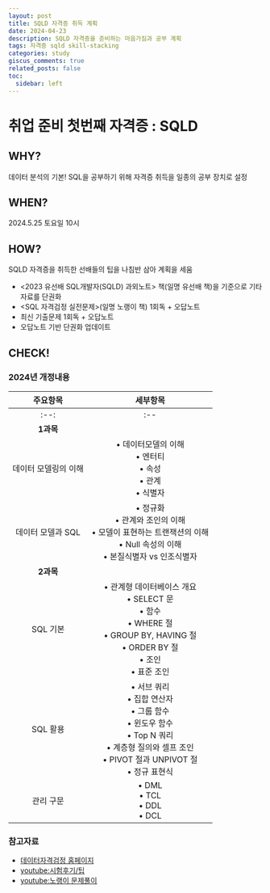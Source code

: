 ```yaml
---
layout: post
title: SQLD 자격증 취득 계획
date: 2024-04-23
description: SQLD 자격증을 준비하는 마음가짐과 공부 계획
tags: 자격증 sqld skill-stacking
categories: study
giscus_comments: true
related_posts: false
toc:
  sidebar: left
---
```



# 취업 준비 첫번째 자격증 : SQLD

## WHY?
데이터 분석의 기본! SQL을 공부하기 위해 자격증 취득을 일종의 공부 장치로 설정

## WHEN?
2024.5.25 토요일 10시

## HOW?
SQLD 자격증을 취득한 선배들의 팁을 나침반 삼아 계획을 세움

- <2023 유선배 SQL개발자(SQLD) 과외노트> 책(일명 유선배 책)을 기준으로 기타 자료를 단권화
- <SQL 자격검정 실전문제>(일명 노랭이 책) 1회독 + 오답노트
- 최신 기출문제 1회독 + 오답노트
- 오답노트 기반 단권화 업데이트

## CHECK!

### 2024년 개정내용 

|    주요항목     |                                                             세부항목                                                              |
|:-----------:|:-----------------------------------------------------------------------------------------------------------------------------:|
|    :--:     |                                                              :--                                                              |
|   **1과목**   |                                                                                                                               |
| 데이터 모델링의 이해 |                                     • 데이터모델의 이해  <br>• 엔터티  <br>• 속성  <br>• 관계  <br>• 식별자                                     |
| 데이터 모델과 SQL |                   • 정규화  <br>• 관계와 조인의 이해  <br>• 모델이 표현하는 트랜잭션의 이해  <br>• Null 속성의 이해  <br>• 본질식별자 vs 인조식별자                   |
|   **2과목**   |                                                                                                                               |
|   SQL 기본    |  • 관계형 데이터베이스 개요  <br>• SELECT 문  <br>• 함수  <br>• WHERE 절  <br>• GROUP BY, HAVING 절  <br>• ORDER BY 절  <br>• 조인  <br>• 표준 조인  |
|   SQL 활용    | • 서브 쿼리  <br>• 집합 연산자  <br>• 그룹 함수  <br>• 윈도우 함수  <br>• Top N 쿼리  <br>• 계층형 질의와 셀프 조인  <br>• PIVOT 절과 UNPIVOT 절  <br>• 정규 표현식 |
|    관리 구문    |                                            • DML  <br>• TCL  <br>• DDL  <br>• DCL                                             |


### 참고자료
- [데이터자격검정 홈페이지](https://www.dataq.or.kr/www/sub/a_04.do#none)
- [youtube:시험후기/팁](https://www.youtube.com/watch?v=SoZOTt7UZI4)
- [youtube:노랭이 문제풀이](https://www.youtube.com/playlist?list=PL_hDrax6_odulENm_BrLTbbzLQCWYYf__)

